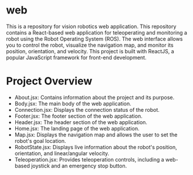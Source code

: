 # web
This is a repository for vision robotics web application.
This repository contains a React-based web application for teleoperating and monitoring a robot using the Robot Operating System (ROS). The web interface allows you to control the robot, visualize the navigation map, and monitor its position, orientation, and velocity. This project is built with ReactJS, a popular JavaScript framework for front-end development.

# Project Overview
* About.jsx: Contains information about the project and its purpose.
* Body.jsx: The main body of the web application.
* Connection.jsx: Displays the connection status of the robot.
* Footer.jsx: The footer section of the web application.
* Header.jsx: The header section of the web application.
* Home.jsx: The landing page of the web application.
* Map.jsx: Displays the navigation map and allows the user to set the robot's goal location.
* RobotState.jsx: Displays live information about the robot's position, orientation, and linear/angular velocity.
* Teleoperation.jsx: Provides teleoperation controls, including a web-based joystick and an emergency stop button.
